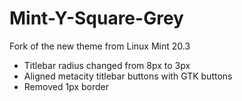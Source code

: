 # Mint-Y-Square-Grey

Fork of the new theme from Linux Mint 20.3
* Titlebar radius changed from 8px to 3px
* Aligned metacity titlebar buttons with GTK buttons
* Removed 1px border
